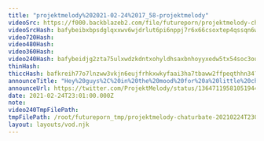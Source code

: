 ```yaml
---
title: "projektmelody%202021-02-24%2017_58-projektmelody"
videoSrc: https://f000.backblazeb2.com/file/futureporn/projektmelody-chaturbate-2021-02-24.mp4
videoSrcHash: bafybeibxbpsdglqxxwv6wjdrlut6pi6nppj7r6x66csoxtep4qssqn6wqu?filename=projektmelody-chaturbate-2021-02-24.mp4
video720Hash: 
video480Hash: 
video360Hash: 
video240Hash: bafybeidjg2zta75ulxwdzkdntxohyldhsaxbnhoyyxedw5tx54soc3ousa?filename=projektmelody-chaturbate-20210224T230100Z-240p.mp4
thinHash: 
thiccHash: bafkreih77o7lnzww3vkjn6eujfrhkxwkyfaai3ha7tbaww2ffpeqthhn34?filename=20210224T230100Z-thicc.jpg
announceTitle: "Hey%20guys%2C%20in%20the%20mood%20for%20a%20little%20chattin%2C%20and%20a%20little%20baitin%2C%20hbu%3F"
announceUrl: https://twitter.com/ProjektMelody/status/1364711958105194498
date: 2021-02-24T23:01:00.000Z
note: 
video240TmpFilePath: 
tmpFilePath: /root/futureporn_tmp/projektmelody-chaturbate-20210224T230100Z.mp4
layout: layouts/vod.njk
---
```

